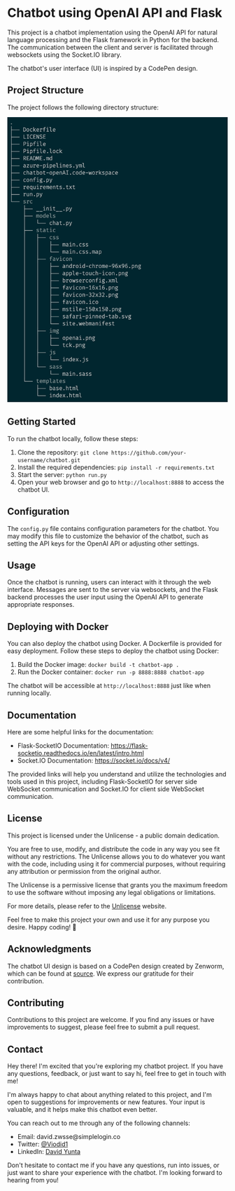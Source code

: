 # Chatbot using OpenAI API and Flask

<p>This project is a chatbot implementation using the OpenAI API for natural language processing and
the Flask framework in Python for the backend. The communication between the client and server is
facilitated through websockets using the Socket.IO library.</p>
<p>The chatbot's user interface (UI) is inspired by a CodePen design.</p>

## Project Structure

The project follows the following directory structure:

<img src="/src/static/img/tree.png">


## Getting Started

To run the chatbot locally, follow these steps:

1. Clone the repository: `git clone https://github.com/your-username/chatbot.git`
2. Install the required dependencies: `pip install -r requirements.txt`
3. Start the server: `python run.py`
4. Open your web browser and go to `http://localhost:8888` to access the chatbot UI.


## Configuration

The `config.py` file contains configuration parameters for the chatbot. You may modify this file to customize the behavior of the chatbot, such as setting the API keys for the OpenAI API or adjusting other settings.

## Usage

Once the chatbot is running, users can interact with it through the web interface. Messages are sent to the server via websockets, and the Flask backend processes the user input using the OpenAI API to generate appropriate responses.

## Deploying with Docker

You can also deploy the chatbot using Docker. A Dockerfile is provided for easy deployment. Follow these steps to deploy the chatbot using Docker:

1. Build the Docker image: `docker build -t chatbot-app .`
2. Run the Docker container: `docker run -p 8888:8888 chatbot-app`

The chatbot will be accessible at `http://localhost:8888` just like when running locally.

<h2>Documentation</h2>

<p>Here are some helpful links for the documentation:</p>

<ul>
  <li>
    Flask-SocketIO Documentation:
    <a href="https://flask-socketio.readthedocs.io/en/latest/intro.html">https://flask-socketio.readthedocs.io/en/latest/intro.html</a>
  </li>
  <li>
    Socket.IO Documentation:
    <a href="https://socket.io/docs/v4/">https://socket.io/docs/v4/</a>
  </li>
</ul>

<p>The provided links will help you understand and utilize the technologies and tools used in this project, including Flask-SocketIO for server side WebSocket communication and Socket.IO for client side WebSocket communication.</p>

<h2>License</h2>

<p>This project is licensed under the Unlicense - a public domain dedication.</p>

<p>You are free to use, modify, and distribute the code in any way you see fit without any restrictions. The Unlicense allows you to do whatever you want with the code, including using it for commercial purposes, without requiring any attribution or permission from the original author.</p>

<p>The Unlicense is a permissive license that grants you the maximum freedom to use the software without imposing any legal obligations or limitations.</p>

<p>For more details, please refer to the <a href="https://unlicense.org">Unlicense</a> website.</p>

<p>Feel free to make this project your own and use it for any purpose you desire. Happy coding! 🚀</p>


## Acknowledgments

The chatbot UI design is based on a CodePen design created by Zenworm, which can be found at [source](https://codepen.io/zenworm/pen/KqLNPm). We express our gratitude for their contribution.

## Contributing

Contributions to this project are welcome. If you find any issues or have improvements to suggest, please feel free to submit a pull request.



<h2>Contact</h2>

<p>Hey there! I'm excited that you're exploring my chatbot project. If you have any questions, feedback, or just want to say hi, feel free to get in touch with me!</p>

<p>I'm always happy to chat about anything related to this project, and I'm open to suggestions for improvements or new features. Your input is valuable, and it helps make this chatbot even better.</p>

<p>You can reach out to me through any of the following channels:</p>

<ul>
  <li>Email: david.zwsse@simplelogin.co</li>
  <li>Twitter: <a href="https://twitter.com/Viodid1">@Viodid1</a></li>
  <li>LinkedIn: <a href="https://www.linkedin.com/in/davidyunta/">David Yunta</a></li>
</ul>

<p>Don't hesitate to contact me if you have any questions, run into issues, or just want to share your experience with the chatbot. I'm looking forward to hearing from you!</p>
